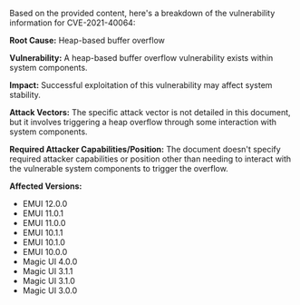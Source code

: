 Based on the provided content, here's a breakdown of the vulnerability information for CVE-2021-40064:

**Root Cause:** Heap-based buffer overflow

**Vulnerability:** A heap-based buffer overflow vulnerability exists within system components.

**Impact:** Successful exploitation of this vulnerability may affect system stability.

**Attack Vectors:** The specific attack vector is not detailed in this document, but it involves triggering a heap overflow through some interaction with system components.

**Required Attacker Capabilities/Position:** The document doesn't specify required attacker capabilities or position other than needing to interact with the vulnerable system components to trigger the overflow.

**Affected Versions:**
*   EMUI 12.0.0
*   EMUI 11.0.1
*   EMUI 11.0.0
*   EMUI 10.1.1
*   EMUI 10.1.0
*    EMUI 10.0.0
*   Magic UI 4.0.0
*   Magic UI 3.1.1
*   Magic UI 3.1.0
*   Magic UI 3.0.0